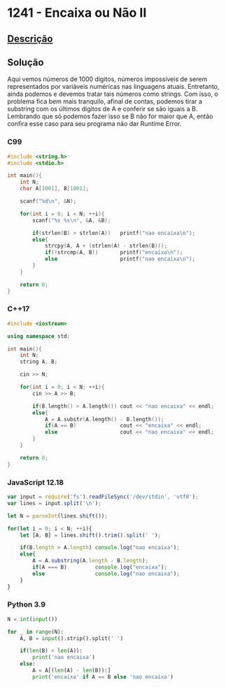 # 1241 - Encaixa ou Não II

## [Descrição](https://www.beecrowd.com.br/judge/pt/problems/view/1241)

## Solução

Aqui vemos números de 1000 dígitos, números impossíveis de serem representados por variáveis numéricas nas linguagens atuais. Entretanto, ainda podemos e devemos tratar tais números como strings. Com isso, o problema fica bem mais tranquilo, afinal de contas, podemos tirar a substring com os últimos dígitos de A e conferir se são iguais a B. Lembrando que só podemos fazer isso se B não for maior que A, então confira esse caso para seu programa não dar Runtime Error.

### C99
```c
#include <string.h>
#include <stdio.h>

int main(){
    int N;
    char A[1001], B[1001];

    scanf("%d\n", &N);

    for(int i = 0; i < N; ++i){
        scanf("%s %s\n", &A, &B);

        if(strlen(B) > strlen(A))   printf("nao encaixa\n");
        else{
            strcpy(A, A + (strlen(A) - strlen(B)));
            if(!strcmp(A, B))       printf("encaixa\n");
            else                    printf("nao encaixa\n");
        }
    }

    return 0;
}
```

### C++17
```cpp
#include <iostream>

using namespace std;

int main(){
    int N;
    string A, B;

    cin >> N;

    for(int i = 0; i < N; ++i){
        cin >> A >> B;

        if(B.length() > A.length()) cout << "nao encaixa" << endl;
        else{
            A = A.substr(A.length() - B.length());
            if(A == B)              cout << "encaixa" << endl;
            else                    cout << "nao encaixa" << endl;
        }
    }

    return 0;
}
```

### JavaScript 12.18
```javascript
var input = require('fs').readFileSync('/dev/stdin', 'utf8');
var lines = input.split('\n');

let N = parseInt(lines.shift());

for(let i = 0; i < N; ++i){
    let [A, B] = lines.shift().trim().split(' ');

    if(B.length > A.length) console.log("nao encaixa");
    else{
        A = A.substring(A.length - B.length);
        if(A === B)         console.log("encaixa");
        else                console.log("nao encaixa");
    }
}
```

### Python 3.9
```python
N = int(input())

for _ in range(N):
    A, B = input().strip().split(' ')

    if(len(B) > len(A)):
        print('nao encaixa')
    else:
        A = A[(len(A) - len(B)):]
        print('encaixa' if A == B else 'nao encaixa')
```